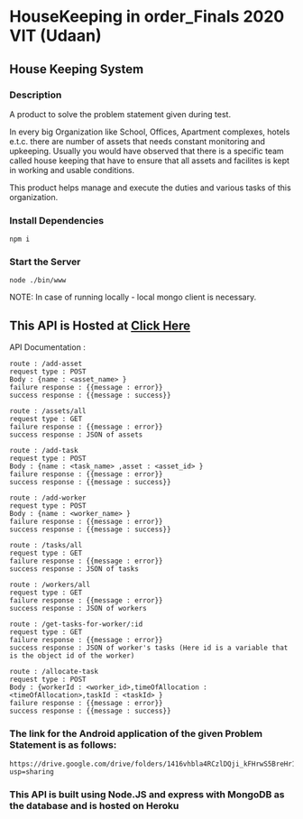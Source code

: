 # HouseKeeping in order_Finals 2020 VIT (Udaan)

## House Keeping System

### Description

A product to solve the problem statement given during test.

In every big Organization like School, Offices, Apartment complexes, hotels e.t.c. there are number of assets that needs constant monitoring and upkeeping. Usually you would have observed that there is a specific team called house keeping that have to ensure that all assets and facilites is kept in working and usable conditions.

This product helps manage and execute the duties and various tasks of this organization.

### Install Dependencies

```
npm i
```

### Start the Server

```
node ./bin/www
```

NOTE: In case of running locally - local mongo client is necessary.

## This API is Hosted at [Click Here](https://house-keeping-mehul.herokuapp.com)

API Documentation :

```
route : /add-asset
request type : POST
Body : {name : <asset_name> }
failure response : {{message : error}}
success response : {{message : success}}
```

```
route : /assets/all
request type : GET
failure response : {{message : error}}
success response : JSON of assets
```

```
route : /add-task
request type : POST
Body : {name : <task_name> ,asset : <asset_id> }
failure response : {{message : error}}
success response : {{message : success}}
```

```
route : /add-worker
request type : POST
Body : {name : <worker_name> }
failure response : {{message : error}}
success response : {{message : success}}
```

```
route : /tasks/all
request type : GET
failure response : {{message : error}}
success response : JSON of tasks
```

```
route : /workers/all
request type : GET
failure response : {{message : error}}
success response : JSON of workers
```

```
route : /get-tasks-for-worker/:id
request type : GET
failure response : {{message : error}}
success response : JSON of worker's tasks (Here id is a variable that is the object id of the worker)
```

```
route : /allocate-task
request type : POST
Body : {workerId : <worker_id>,timeOfAllocation : <timeOfAllocation>,taskId : <taskId> }
failure response : {{message : error}}
success response : {{message : success}}
```

### The link for the Android application of the given Problem Statement is as follows: 
```
https://drive.google.com/drive/folders/1416vhbla4RCzlDQji_kFHrwS5BreHr1d?usp=sharing
```

### This API is built using Node.JS and express with MongoDB as the database and is hosted on Heroku
